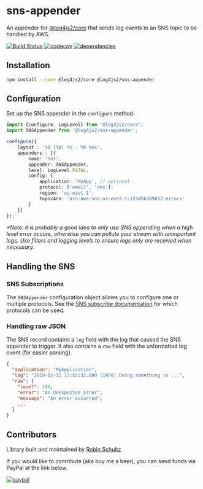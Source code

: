 # sns-appender
An appender for [@log4js2/core](https://github.com/log4js2) that sends log events to an SNS topic to be handled by AWS. 

[![Build Status](https://travis-ci.org/log4js2/sns-appender.svg?branch=master)](https://travis-ci.org/log4js2/sns-appender)
[![codecov](https://codecov.io/gh/log4js2/sns-appender/branch/master/graph/badge.svg)](https://codecov.io/gh/log4js2/sns-appender)
[![dependencies](https://david-dm.org/log4js2/sns-appender.svg)](https://david-dm.org/log4js2/sns-appender)

## Installation

```bash
npm install --save @log4js2/core @log4js2/sns-appender
```

## Configuration

Set up the SNS appender in the `configure` method.

```typescript
import {configure, LogLevel} from '@log4js2/core';
import SNSAppender from '@log4js2/sns-appender';

configure({
    layout : '%d [%p] %c - %m %ex',
    appenders : [{
        name: 'sns',
        appender: SNSAppender,
        level: LogLevel.FATAL,
        config: {
            application: 'MyApp', // optional
            protocol: ['email', 'sms'],
            region: 'us-east-1',
            topicArn: 'arn:aws:sns:us-east-1:123456789012:errors'
        }
    }]
});
```

_*Note: it is probably a good idea to only use SNS appending when a high level error occurs, otherwise you can 
pollute your stream with unimportant logs. Use filters and logging levels to ensure logs only are received when necessary._

## Handling the SNS

### SNS Subscriptions
The `SNSAppender` configuration object allows you to configure one or multiple protocols. See the
[SNS subscribe documentation](https://docs.aws.amazon.com/sns/latest/api/API_Subscribe.html) for which protocols can be used.

### Handling raw JSON
The SNS record contains a `log` field with the log that caused the SNS appender to trigger. It also contains a `raw` field with the unformatted log event (for easier parsing).

```json
{
  "application": "MyApplication",
  "log": "2019-02-12 12:55:32.000 [INFO] Doing something \n ...",
  "raw": {
    "level": 100,
    "error": "An Unexpected Error",
    "message": "An error occurred",
    ...
  }
}
```

## Contributors
Library built and maintained by [Robin Schultz](http://anigenero.com)

If you would like to contribute (aka buy me a beer), you can send funds via PayPal at the link below.

[![paypal](https://www.paypalobjects.com/en_US/i/btn/btn_donateCC_LG.gif)](https://www.paypal.com/cgi-bin/webscr?cmd=_s-xclick&hosted_button_id=SLT7SZ2XFNEUQ)
